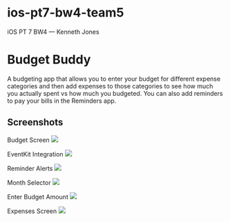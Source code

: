 # ios-pt7-bw4-team5
iOS PT 7 BW4 — Kenneth Jones

# Budget Buddy
A budgeting app that allows you to enter your budget for different expense categories and then add expenses to those categories to see how much you actually spent vs how much you budgeted. You can also add reminders to pay your bills in the Reminders app.

## Screenshots
Budget Screen
![](https://github.com/kennethjones1991/BudgetBuddy/blob/93573d891ce5a59b5675e556bdfc2c483f849d33/Screenshots/01Budget.png)

EventKit Integration
![](https://github.com/kennethjones1991/BudgetBuddy/blob/fb1e73ee0522406ad306aeacb69a2a12f46743ec/Screenshots/02EventKitIntegration.png)

Reminder Alerts
![](https://github.com/kennethjones1991/BudgetBuddy/blob/fb1e73ee0522406ad306aeacb69a2a12f46743ec/Screenshots/03ReminderAlerts.png)

Month Selector
![](https://github.com/kennethjones1991/BudgetBuddy/blob/fb1e73ee0522406ad306aeacb69a2a12f46743ec/Screenshots/04MonthSelector.png)

Enter Budget Amount
![](https://github.com/kennethjones1991/BudgetBuddy/blob/fb1e73ee0522406ad306aeacb69a2a12f46743ec/Screenshots/05EnterBudgetAmount.png)

Expenses Screen
![](https://github.com/kennethjones1991/BudgetBuddy/blob/fb1e73ee0522406ad306aeacb69a2a12f46743ec/Screenshots/06Expenses.png)
